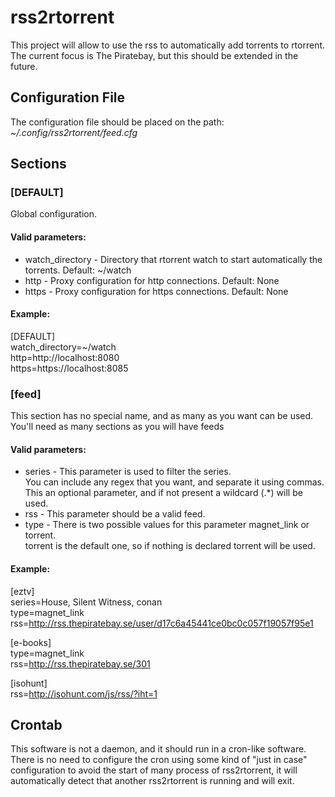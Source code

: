 # rss2rtorrent

This project will allow to use the rss to automatically add torrents to rtorrent.  
The current focus is The Piratebay, but this should be extended in the future.  

## Configuration File

The configuration file should be placed on the path:  
*~/.config/rss2rtorrent/feed.cfg*  

## Sections

### [DEFAULT]  
Global configuration.

#### Valid parameters:  
* watch\_directory - Directory that rtorrent watch to start automatically the torrents. Default: ~/watch  
* http - Proxy configuration for http connections. Default: None  
* https - Proxy configuration for https connections. Default: None  

#### Example:
   [DEFAULT]  
   watch\_directory=~/watch  
   http=http://localhost:8080  
   https=https://localhost:8085  

### [feed]
This section has no special name, and as many as you want can be used.  
You'll need as many sections as you will have feeds

#### Valid parameters:
* series - This parameter is used to filter the series.  
You can include any regex that you want, and separate it using commas.  
This an optional parameter, and if not present a wildcard (.\*) will be used.
* rss - This parameter should be a valid feed.
* type - There is two possible values for this parameter magnet\_link or torrent.  
torrent is the default one, so if nothing is declared torrent will be used.

#### Example:
  [eztv]  
  series=House, Silent Witness, conan  
  type=magnet\_link  
  rss=http://rss.thepiratebay.se/user/d17c6a45441ce0bc0c057f19057f95e1

  [e-books]  
  type=magnet\_link  
  rss=http://rss.thepiratebay.se/301

  [isohunt]  
  rss=http://isohunt.com/js/rss/?iht=1

## Crontab
This software is not a daemon, and it should run in a cron-like software.  
There is no need to configure the cron using some kind of "just in case"  
configuration to avoid the start of many process of rss2rtorrent, it will  
automatically detect that another rss2rtorrent is running and will exit.

